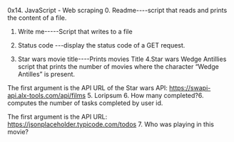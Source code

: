 0x14. JavaScript - Web scraping
0. Readme----script that reads and prints the content of a file.
1. Write me-----Script that writes to a file


2. Status code ---display the status code of a GET request.
3. Star wars movie title----Prints movies Title
4.Star wars Wedge Antillies  script that prints the number of movies where the character “Wedge Antilles” is present.

The first argument is the API URL of the Star wars API: https://swapi-api.alx-tools.com/api/films
5. Loripsum
6. How many completed?6. computes the number of tasks completed by user id.

The first argument is the API URL: https://jsonplaceholder.typicode.com/todos
7. Who was playing in this movie?
